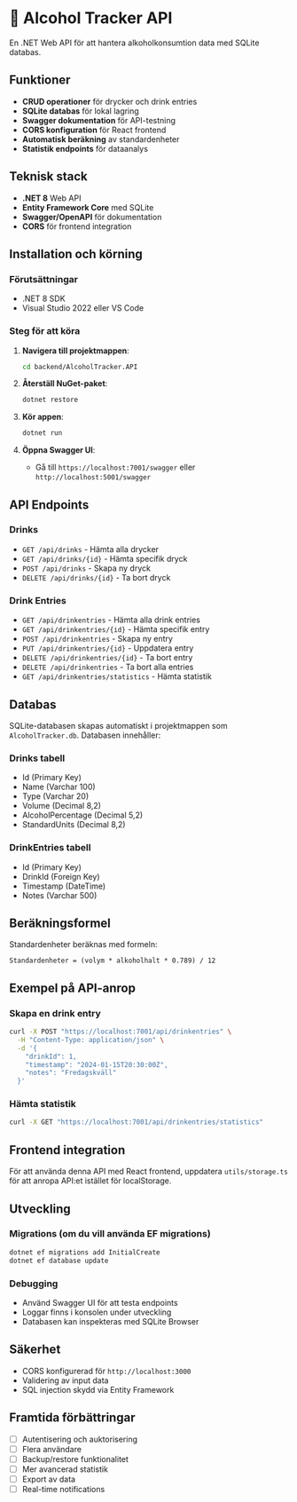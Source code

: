 # 🍺 Alcohol Tracker API

En .NET Web API för att hantera alkoholkonsumtion data med SQLite databas.

## Funktioner

- **CRUD operationer** för drycker och drink entries
- **SQLite databas** för lokal lagring
- **Swagger dokumentation** för API-testning
- **CORS konfiguration** för React frontend
- **Automatisk beräkning** av standardenheter
- **Statistik endpoints** för dataanalys

## Teknisk stack

- **.NET 8** Web API
- **Entity Framework Core** med SQLite
- **Swagger/OpenAPI** för dokumentation
- **CORS** för frontend integration

## Installation och körning

### Förutsättningar
- .NET 8 SDK
- Visual Studio 2022 eller VS Code

### Steg för att köra

1. **Navigera till projektmappen**:
   ```bash
   cd backend/AlcoholTracker.API
   ```

2. **Återställ NuGet-paket**:
   ```bash
   dotnet restore
   ```

3. **Kör appen**:
   ```bash
   dotnet run
   ```

4. **Öppna Swagger UI**:
   - Gå till `https://localhost:7001/swagger` eller `http://localhost:5001/swagger`

## API Endpoints

### Drinks

- `GET /api/drinks` - Hämta alla drycker
- `GET /api/drinks/{id}` - Hämta specifik dryck
- `POST /api/drinks` - Skapa ny dryck
- `DELETE /api/drinks/{id}` - Ta bort dryck

### Drink Entries

- `GET /api/drinkentries` - Hämta alla drink entries
- `GET /api/drinkentries/{id}` - Hämta specifik entry
- `POST /api/drinkentries` - Skapa ny entry
- `PUT /api/drinkentries/{id}` - Uppdatera entry
- `DELETE /api/drinkentries/{id}` - Ta bort entry
- `DELETE /api/drinkentries` - Ta bort alla entries
- `GET /api/drinkentries/statistics` - Hämta statistik

## Databas

SQLite-databasen skapas automatiskt i projektmappen som `AlcoholTracker.db`. Databasen innehåller:

### Drinks tabell
- Id (Primary Key)
- Name (Varchar 100)
- Type (Varchar 20)
- Volume (Decimal 8,2)
- AlcoholPercentage (Decimal 5,2)
- StandardUnits (Decimal 8,2)

### DrinkEntries tabell
- Id (Primary Key)
- DrinkId (Foreign Key)
- Timestamp (DateTime)
- Notes (Varchar 500)

## Beräkningsformel

Standardenheter beräknas med formeln:
```
Standardenheter = (volym * alkoholhalt * 0.789) / 12
```

## Exempel på API-anrop

### Skapa en drink entry
```bash
curl -X POST "https://localhost:7001/api/drinkentries" \
  -H "Content-Type: application/json" \
  -d '{
    "drinkId": 1,
    "timestamp": "2024-01-15T20:30:00Z",
    "notes": "Fredagskväll"
  }'
```

### Hämta statistik
```bash
curl -X GET "https://localhost:7001/api/drinkentries/statistics"
```

## Frontend integration

För att använda denna API med React frontend, uppdatera `utils/storage.ts` för att anropa API:et istället för localStorage.

## Utveckling

### Migrations (om du vill använda EF migrations)
```bash
dotnet ef migrations add InitialCreate
dotnet ef database update
```

### Debugging
- Använd Swagger UI för att testa endpoints
- Loggar finns i konsolen under utveckling
- Databasen kan inspekteras med SQLite Browser

## Säkerhet

- CORS konfigurerad för `http://localhost:3000`
- Validering av input data
- SQL injection skydd via Entity Framework

## Framtida förbättringar

- [ ] Autentisering och auktorisering
- [ ] Flera användare
- [ ] Backup/restore funktionalitet
- [ ] Mer avancerad statistik
- [ ] Export av data
- [ ] Real-time notifications 